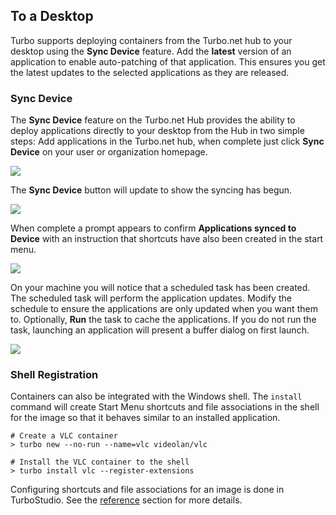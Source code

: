 ## To a Desktop

Turbo supports deploying containers from the Turbo.net hub to your desktop using the **Sync Device** feature. Add the **latest** version of an application to enable auto-patching of that application. This ensures you get the latest updates to the selected applications as they are released.

### Sync Device

The **Sync Device** feature on the Turbo.net Hub provides the ability to deploy applications directly to your desktop from the Hub in two simple steps: Add applications in the Turbo.net hub, when complete just click **Sync Device** on your user or organization homepage.

![](/docs/deploying/to_turbo.net/ADDAPP9.png)

The **Sync Device** button will update to show the syncing has begun.

![](/docs/deploying/to_turbo.net/ADDAPP10.png)

When complete a prompt appears to confirm **Applications synced to Device** with an instruction that shortcuts have also been created in the start menu.

![](/docs/deploying/to_turbo.net/ADDAPP11.png)

On your machine you will notice that a scheduled task has been created. The scheduled task will perform the application updates. Modify the schedule to ensure the applications are only updated when you want them to. Optionally, **Run** the task to cache the applications. If you do not run the task, launching an application will present a buffer dialog on first launch.

![](/docs/deploying/to_turbo.net/ADDAPP13.png)

### Shell Registration

Containers can also be integrated with the Windows shell. The `install` command will create Start Menu shortcuts and file associations in the shell for the image so that it behaves similar to an installed application.

```
# Create a VLC container
> turbo new --no-run --name=vlc videolan/vlc

# Install the VLC container to the shell
> turbo install vlc --register-extensions
```

Configuring shortcuts and file associations for an image is done in TurboStudio. See the [reference](/docs/reference/turbo-studio) section for more details.